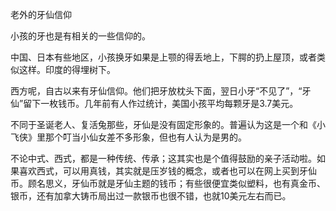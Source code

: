老外的牙仙信仰

小孩的牙也是有相关的一些信仰的。

中国、日本有些地区，小孩换牙如果是上颚的得丢地上，下腭的扔上屋顶，或者类似这样。印度的得埋树下。

西方呢，自古以来有牙仙信仰。他们把牙放枕头下面，翌日小牙“不见了”，“牙仙”留下一枚钱币。几年前有人作过统计，美国小孩平均每颗牙是3.7美元。

不同于圣诞老人、复活兔那些，牙仙是没有固定形象的。普遍认为这是一个和《小飞侠》里那个叮当小仙女差不多形象，但也有人认为是男的。

不论中式、西式，都是一种传统、传承；这其实也是个值得鼓励的亲子活动啦。如果喜欢西式，可以用真钱，其实就是压岁钱的概念，或者也可以在网上买到牙仙币。顾名思义，牙仙币就是牙仙主题的钱币；有些很便宜类似塑料，也有真金币、银币，还有加拿大铸币局出过一款银币也很不错，也就10美元左右而已。
